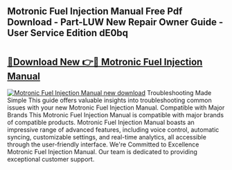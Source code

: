## Motronic Fuel Injection Manual Free Pdf Download - Part-LUW New Repair Owner Guide - User Service Edition dE0bq

# <h2><a href="http://bc5026.oget.top/?id=Motronic+Fuel+Injection+Manual">🔗Download New 👉🔴 Motronic Fuel Injection Manual</a></h2>

[![Motronic Fuel Injection Manual new download](https://i.imgur.com/5g1atiW.png)](http://bc5026.oget.top/?id=Motronic+Fuel+Injection+Manual)
Troubleshooting Made Simple This guide offers valuable insights into troubleshooting common issues with your new Motronic Fuel Injection Manual. Compatible with Major Brands This Motronic Fuel Injection Manual is compatible with major brands of compatible products. Motronic Fuel Injection Manual boasts an impressive range of advanced features, including voice control, automatic syncing, customizable settings, and real-time analytics, all accessible through the user-friendly interface. We're Committed to Excellence Motronic Fuel Injection Manual. Our team is dedicated to providing exceptional customer support.
